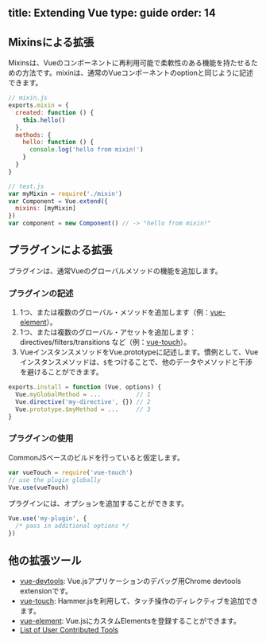 title: Extending Vue
type: guide
order: 14
---

## Mixinsによる拡張

Mixinsは、Vueのコンポーネントに再利用可能で柔軟性のある機能を持たせるための方法です。mixinは、通常のVueコンポーネントのoptionと同じように記述できます。

``` js
// mixin.js
exports.mixin = {
  created: function () {
    this.hello()
  },
  methods: {
    hello: function () {
      console.log('hello from mixin!')
    }
  }
}
```

``` js
// test.js
var myMixin = require('./mixin')
var Component = Vue.extend({
  mixins: [myMixin]
})
var component = new Component() // -> "hello from mixin!"
```

## プラグインによる拡張

プラグインは、通常Vueのグローバルメソッドの機能を追加します。

### プラグインの記述

1. 1つ、または複数のグローバル・メソッドを追加します（例：[vue-element](https://github.com/vuejs/vue-element)）。
2. 1つ、または複数のグローバル・アセットを追加します：directives/filters/transitions など（例：[vue-touch](https://github.com/vuejs/vue-touch)）。
3. VueインスタンスメソッドをVue.prototypeに記述します。慣例として、Vueインスタンスメソッドは、`$`をつけることで、他のデータやメソッドと干渉を避けることができます。

``` js
exports.install = function (Vue, options) {
  Vue.myGlobalMethod = ...          // 1
  Vue.directive('my-directive', {}) // 2
  Vue.prototype.$myMethod = ...     // 3
}
```

### プラグインの使用

CommonJSベースのビルドを行っていると仮定します。

``` js
var vueTouch = require('vue-touch')
// use the plugin globally
Vue.use(vueTouch)
```

プラグインには、オプションを追加することができます。

```js
Vue.use('my-plugin', {
  /* pass in additional options */
})
```

## 他の拡張ツール

- [vue-devtools](https://github.com/vuejs/vue-devtools): Vue.jsアプリケーションのデバッグ用Chrome devtools extensionです。
- [vue-touch](https://github.com/vuejs/vue-touch): Hammer.jsを利用して、タッチ操作のディレクティブを追加できます。
- [vue-element](https://github.com/vuejs/vue-element): Vue.jsにカスタムElementsを登録することができます。
- [List of User Contributed Tools](https://github.com/yyx990803/vue/wiki/User-Contributed-Components-&-Tools)
